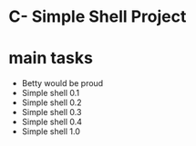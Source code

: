# C- Simple Shell Project
# main tasks
* Betty would be proud 
* Simple shell 0.1 
* Simple shell 0.2 
* Simple shell 0.3
* Simple shell 0.4 
* Simple shell 1.0 
